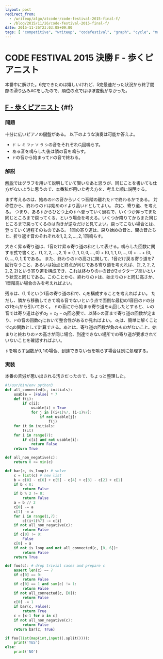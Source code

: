 ```yaml
---
layout: post
redirect_from:
  - /writeup/algo/atcoder/code-festival-2015-final-f/
  - /blog/2015/11/26/code-festival-2015-final-f/
date: 2015-11-26T23:03:08+09:00
tags: [ "competitive", "writeup", "codefestival", "graph", "cycle", "math", "eulerian-path" ]
---
```


# CODE FESTIVAL 2015 決勝 F - 歩くピアニスト

本番中に解けた。6完できたのは嬉しいけれど、5完最速だった状況から終了間際の滑り込みACをしたので、順位の点ではほぼ変動がなかった。

<!-- more -->

## [F - 歩くピアニスト](https://beta.atcoder.jp/contests/code-festival-2015-final-open/tasks/codefestival_2015_final_f) {#f}

### 問題

十分に広いピアノの鍵盤がある。
以下のような演奏は可能か答えよ。

-   `ド` `レ` `ミ` `ファ` `ソ` `ラ` `シ`の音をそれぞれ$C_i$回鳴らす。
-   ある音を鳴らした後は隣の音を鳴らす。
-   `ド`の音から始まって`ド`の音で終わる。

### 解説

[解説](http://www.slideshare.net/chokudai/code-festival-2015-final)ではグラフを用いて説明していて賢いなあと思うが、同じことを書いても仕方がないように思うので、本番私が用いた考え方を、考えた順に説明する。


まず考えるのは、始めの`ド`の音からいくつ音階の離れた`ド`で終わるかである。
対称性から、終わりの`ド`は始めの`ド`より高い`ド`としてよい。
次に、寄り道、を考える。
つまり、ある`ド`からひとつ上の`ド`へ登っていく過程で、いくつか昇ってまた同じところまで戻ってくる、という場合を考える。いくつか降りてからまた同じところまで戻ってくるのは向きが逆なだけと見てよい。戻ってこない場合とは、登っていく過程そのものである。
1回の寄り道は、戻り始めの音と、間の音たちと、折り返す音のそれぞれを$1, 2, 2, \dots, 2, 1$回鳴らす。

大きく昇る寄り道は、1音だけ昇る寄り道の和として表せる。鳴らした回数に関する式で書くと、$(1, 2, 2, \dots, 2, 1) = (1, 1, 0, 0, \dots, 0) + (0, 1, 1, 0, \dots, 0) + \dots + (0, 0, \dots, 0, 1, 1)$である。
また、終わりの`ド`の高さに関して、1音だけ戻る寄り道を7回行なうこと、あるいは始点と終点が同じである寄り道を考えれば、$(2, 2, 2, 2, 2, 2, 2)$という寄り道を構成でき、これは終わりの`ド`の音が2オクターブ高いという状況と同じである。このことから、終わりの`ド`は、始まりの`ド`と同じ高さか、1音階高い場合のみを考えればよい。

残るは、$(1, 1)$という1音の寄り道の和で、$c_i$を構成することを考えればよい。
ただし、隣から移動してきて鳴る音でないという点で面倒な最初の1音目の`ド`の分の$1$を$c_1$から引いておく。
`ド`の音にから始まる寄り道を$a_1$回したとすると、`レ`の音では寄り道は必ず$a_2 = c_2 - a_1$回必要で、以降`シ`の音まで寄り道の回数が定まり、`ド`の音の回数$c_1$において整合性があるか見ればよい。
$a_1$は、簡単に解くことで$c_i$の関数として計算できる。あとは、寄り道の回数が負のものがないこと、始まりと終わりの`ド`の高さが同じ場合、到達できない場所での寄り道が要求されていないことを確認すればよい。

`ド`を鳴らす回数が$0,1$の場合、到達できない音を鳴らす場合は別に処理する。

### 実装

本番の苦労が思い出される汚さだったので、ちょっと整理した。

``` python
#!/usr/bin/env python3
def all_connected(c, initials):
    usable = [False] * 7
    def f(i):
        if c[i]:
            usable[i] = True
            for j in [(i+1)%7, (i-1)%7]:
                if not usable[j]:
                    f(j)
    for it in initials:
        f(it)
    for i in range(7):
        if c[i] and not usable[i]:
            return False
    return True

def all_non_negative(c):
    return 0 <= min(c)

def bar(c, is_loop): # solve
    c = list(c) # new list
    b = c[0] - c[6] + c[5] - c[4] + c[3] - c[2] + c[1]
    if b < 0:
        return False
    if b % 2 != 0:
        return False
    a = b // 2
    c[0] -= a
    c[1] -= a
    for i in range(1,7):
        c[(i+1)%7] -= c[i]
    if not all_non_negative(c):
        return False
    if c[0] != 0:
        False
    c[0] = a
    if not is_loop and not all_connected(c, [0, 6]):
        return False
    return True

def foo(c): # drop trivial cases and prepare c
    assert len(c) == 7
    if c[0] == 0:
        return False
    if c[0] == 1 and sum(c) != 1:
        return False
    if not all_connected(c, [0]):
        return False
    c[0] -= 1
    if bar(c, False):
        return True
    c = [x-1 for x in c]
    if not all_non_negative(c):
        return False
    return bar(c, True)

if foo(list(map(int,input().split()))):
    print('YES')
else:
    print('NO')
```
